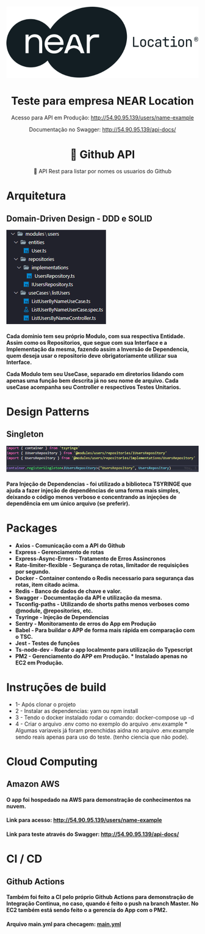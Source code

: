 <img src="imgs/near.svg"></img>
<h1 align="center">Teste para empresa NEAR Location</h1>
<p align="center">Acesso para API em Produção: <a href="http://54.90.95.139/users/name"> http://54.90.95.139/users/name-example </a><br> </p>
<p align="center">Documentação no Swagger: <a href="http://54.90.95.139/api-docs/">http://54.90.95.139/api-docs/</a> <br> </p>
<h1 align="center">
    🔗 Github API
</h1>
<p align="center">🚀 API Rest para listar por nomes os usuarios do Github</p>
<h1>Arquitetura</h1>
<h2>Domain-Driven Design - DDD e SOLID</h2>
<img src="imgs/ddd.png" />
<h4>
    <p>Cada dominio tem seu próprio Modulo, com sua respectiva Entidade. Assim como os Repositorios, que segue com sua Interface e a Implementação da mesma, fazendo assim a <strong>Inversão de Dependencia</strong>, quem deseja usar o repositorio deve obrigatoriamente utilizar sua Interface.</p>
    <p>Cada Modulo tem seu UseCase, separado em diretorios lidando com apenas uma função bem descrita já no seu nome de arquivo. Cada useCase acompanha seu Controller e respectivos Testes Unitarios.</p>
</h4>
<h1>Design Patterns</h1>
<h2>Singleton</h2>
<img src="imgs/tsrynge.png" />
<h4>Para <strong>Injeção de Dependencias</strong> - foi utilizado a biblioteca TSYRINGE que ajuda a fazer injeção de dependências de uma forma mais simples, deixando o código menos verboso e concentrando as injeções de dependência em um único arquivo (se preferir).</h4>
<h1>Packages</h1>
<h4>
<ul>
<li>Axios - Comunicação com a API do Github</li>
<li>Express - Gerenciamento de rotas</li>
<li>Express-Async-Errors - Tratamento de Erros Assincronos</li>
<li>Rate-limiter-flexible - Segurança de rotas, limitador de requisições por segundo.</li>
<li>Docker - Container contendo o Redis necessario para segurança das rotas, item citado acima.</li>
<li>Redis - Banco de dados de chave e valor.</li>
<li>Swagger - Documentação da API e utilização da mesma.</li>
<li>Tsconfig-paths - Utilizando de shorts paths menos verboses como @module, @repositories, etc.</li>
<li>Tsyringe - Injeção de Dependencias</li>
<li>Sentry - Monitoramento de erros do App em Produção</li>
<li>Babel - Para buildar o APP de forma mais rápida em comparação com o TSC.</li>
<li>Jest - Testes de funções </li>
<li>Ts-node-dev - Rodar o app localmente para utilização do Typescript</li>
<li>PM2 - Gerenciamento do APP em Produção. * Instalado apenas no EC2 em Produção.</li>
</ul>
</h4>

<h1>Instruções de build</h1>
<ul>
 <li>1- Após clonar o projeto</li>
 <li>2 - Instalar as dependencias: yarn ou npm install</li>
 <li>3 - Tendo o docker instalado rodar o comando: docker-compose up -d</li>
 <li>4 - Criar o arquivo .env como no exemplo do arquivo .env.example * Algumas variaveis já foram preenchidas aidna no arquivo .env.example sendo reais apenas para uso do teste. (tenho ciencia que não pode).</li> 
</ul>
<h1>Cloud Computing</h1>
<h2>Amazon AWS</h2>
<h4>O app foi hospedado na AWS para demonstração de conhecimentos na nuvem.</h4>
<h4>Link para acesso: <a href="http://54.90.95.139/users/name"> http://54.90.95.139/users/name-example </a></h4>
<h4>Link para teste através do Swagger: <a href="http://54.90.95.139/api-docs/">http://54.90.95.139/api-docs/</a></h4>
<h1>CI / CD</h1>
<h2>Github Actions</h2>
<h4>Também foi feito a CI pelo próprio Github Actions para demonstração de Integração Continua, no caso, quando é feito o push na branch Master. No EC2 também está sendo feito o a <strong>gerencia do App com o PM2.</strong></h4>
<h4>Arquivo main.yml para checagem: <a href="https://github.com/lukasdevelop/near-test/blob/master/.github/workflows/main.yml">main.yml</a></h4>